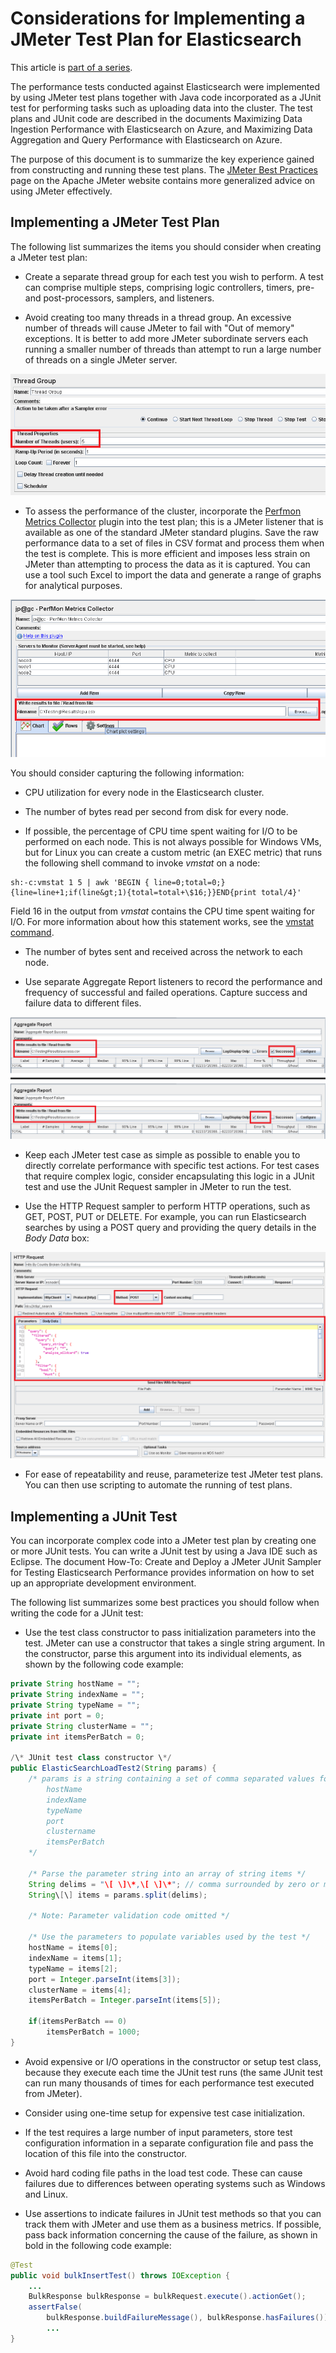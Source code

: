 <properties
   pageTitle="Considerations for Implementing a JMeter Test Plan for Elasticsearch | Microsoft Azure"
   description="How to run performance tests for Elasticsearch with JMeter."
   services=""
   documentationCenter="na"
   authors="mabsimms"
   manager="marksou"
   editor=""
   tags=""/>

<tags
   ms.service="guidance"
   ms.devlang="na"
   ms.topic="article"
   ms.tgt_pltfrm="na"
   ms.workload="na"
   ms.date="02/05/2016"
   ms.author="mabsimms"/>
   
# Considerations for Implementing a JMeter Test Plan for Elasticsearch

This article is [part of a series](guidance-elasticsearch-introduction.md). 

The performance tests conducted against Elasticsearch were implemented by using JMeter test plans together with Java code incorporated as a JUnit test for performing tasks such as uploading data into the cluster. The test plans and JUnit code are described in the documents Maximizing Data Ingestion Performance with Elasticsearch on Azure, and Maximizing Data Aggregation and Query Performance with Elasticsearch on Azure.

The purpose of this document is to summarize the key experience gained from constructing and running these test plans. The [JMeter Best Practices](http://jmeter.apache.org/usermanual/best-practices.html) page on the Apache JMeter website contains more generalized advice on using JMeter effectively.

## Implementing a JMeter Test Plan

The following list summarizes the items you should consider when creating a JMeter test plan:

- Create a separate thread group for each test you wish to perform. A test can comprise multiple steps, comprising logic controllers, timers, pre- and post-processors, samplers, and listeners.

- Avoid creating too many threads in a thread group. An excessive number of threads will cause JMeter to fail with "Out of memory" exceptions. It is better to add more JMeter subordinate servers each running a smaller number of threads than attempt to run a large number of threads on a single JMeter server.

![](./media/guidance-elasticsearch-jmeter-testing1.png)

- To assess the performance of the cluster, incorporate the [Perfmon Metrics Collector](http://jmeter-plugins.org/wiki/PerfMon/) plugin into the test plan; this is a JMeter listener that is available as one of the standard JMeter standard plugins. Save the raw performance data to a set of files in CSV format and process them when the test is complete. This is more efficient and imposes less strain on JMeter than attempting to process the data as it is captured. You can use a tool such Excel to import the data and generate a range of graphs for analytical purposes.

![](./media/guidance-elasticsearch-jmeter-testing2.png)

You should consider capturing the following information:

- CPU utilization for every node in the Elasticsearch cluster.

- The number of bytes read per second from disk for every node.

- If possible, the percentage of CPU time spent waiting for I/O to be performed on each node. This is not always possible for Windows VMs, but for Linux you can create a custom metric (an EXEC metric) that runs the following shell command to invoke *vmstat* on a node:

```Shell
sh:-c:vmstat 1 5 | awk 'BEGIN { line=0;total=0;}{line=line+1;if(line&gt;1){total=total+\$16;}}END{print total/4}'
```

Field 16 in the output from *vmstat* contains the CPU time spent waiting for I/O. For more information about how this statement works, see the [vmstat command](http://linuxcommand.org/man_pages/vmstat8.html).

- The number of bytes sent and received across the network to each node.

- Use separate Aggregate Report listeners to record the performance and frequency of successful and failed operations. Capture success and failure data to different files.

![](./media/guidance-elasticsearch-jmeter-testing3.png)

- Keep each JMeter test case as simple as possible to enable you to directly correlate performance with specific test actions. For test cases that require complex logic, consider encapsulating this logic in a JUnit test and use the JUnit Request sampler in JMeter to run the test.

- Use the HTTP Request sampler to perform HTTP operations, such as GET, POST, PUT or DELETE. For example, you can run Elasticsearch searches by using a POST query and providing the query details in the *Body Data* box:

![](./media/guidance-elasticsearch-jmeter-testing4.png)

- For ease of repeatability and reuse, parameterize test JMeter test plans. You can then use scripting to automate the running of test plans.

## Implementing a JUnit Test

You can incorporate complex code into a JMeter test plan by creating one or more JUnit tests. You can write a JUnit test by using a Java IDE such as Eclipse. The document How-To: Create and Deploy a JMeter JUnit Sampler for Testing Elasticsearch Performance provides information on how to set up an appropriate development environment.

The following list summarizes some best practices you should follow when writing the code for a JUnit test:

- Use the test class constructor to pass initialization parameters into the test. JMeter can use a constructor that takes a single string argument. In the constructor, parse this argument into its individual elements, as shown by the following code example:

```Java
private String hostName = "";
private String indexName = "";
private String typeName = "";
private int port = 0;
private String clusterName = "";
private int itemsPerBatch = 0;

/\* JUnit test class constructor \*/
public ElasticSearchLoadTest2(String params) {
	/* params is a string containing a set of comma separated values for:
		hostName
		indexName
		typeName
		port
		clustername
		itemsPerBatch
	*/

    /* Parse the parameter string into an array of string items */
	String delims = "\[ \]\*,\[ \]\*"; // comma surrounded by zero or more spaces
	String\[\] items = params.split(delims);

    /* Note: Parameter validation code omitted */

	/* Use the parameters to populate variables used by the test */
	hostName = items[0];
	indexName = items[1];
	typeName = items[2];
	port = Integer.parseInt(items[3]);
	clusterName = items[4];
	itemsPerBatch = Integer.parseInt(items[5]);

	if(itemsPerBatch == 0)
		itemsPerBatch = 1000;
}
```

- Avoid expensive or I/O operations in the constructor or setup test class, because they execute each time the JUnit test runs (the same JUnit test can run many thousands of times for each performance test executed from JMeter).

- Consider using one-time setup for expensive test case initialization.

- If the test requires a large number of input parameters, store test configuration information in a separate configuration file and pass the location of this file into the constructor.

- Avoid hard coding file paths in the load test code. These can cause failures due to differences between operating systems such as Windows and Linux.

- Use assertions to indicate failures in JUnit test methods so that you can track them with JMeter and use them as a business metrics. If possible, pass back information concerning the cause of the failure, as shown in bold in the following code example:

```Java
@Test
public void bulkInsertTest() throws IOException {
	...
	BulkResponse bulkResponse = bulkRequest.execute().actionGet();
	assertFalse(
		bulkResponse.buildFailureMessage(), bulkResponse.hasFailures());
		...
}
```
